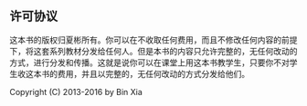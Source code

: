 ## 许可协议

这本书的版权归夏彬所有。你可以在不收取任何费用，而且不修改任何内容的前提下，将这套系列教材分发给任何人。但是本书的内容只允许完整的，无任何改动的方式，进行分发和传播。这就是说你可以在课堂上用这本书教学生，只要你不对学生收这本书的费用，并且以完整的，无任何改动的方式分发给他们。

Copyright (C) 2013-2016 by Bin Xia